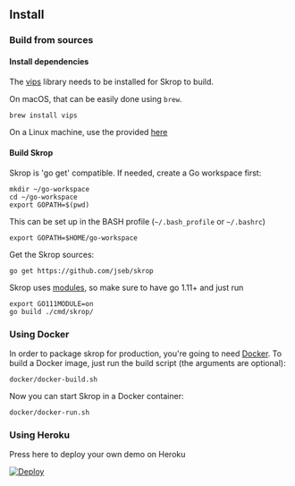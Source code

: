## Install

### Build from sources

#### Install dependencies

The [vips](https://github.com/libvips/libvips) library needs to be installed for Skrop to build.

On macOS, that can be easily done using `brew`.

```bash
brew install vips
```

On a Linux machine, use the provided [here](https://github.com/danpersa/skrop-build-docker/blob/master/install-vips.sh)

#### Build Skrop

Skrop is 'go get' compatible. If needed, create a Go workspace first:

    mkdir ~/go-workspace
    cd ~/go-workspace
    export GOPATH=$(pwd)

This can be set up in the BASH profile (`~/.bash_profile` or `~/.bashrc`)

    export GOPATH=$HOME/go-workspace

Get the Skrop sources:

    go get https://github.com/jseb/skrop


Skrop uses [modules](https://github.com/golang/go/wiki/Modules), so make sure to have go 1.11+ and just run

```
export GO111MODULE=on
go build ./cmd/skrop/
```

### Using Docker

In order to package skrop for production, you're going to need [Docker](https://docs.docker.com).
To build a Docker image, just run the build script (the arguments are optional):

```
docker/docker-build.sh
```

Now you can start Skrop in a Docker container:

```
docker/docker-run.sh
```

### Using Heroku

Press here to deploy your own demo on Heroku

[![Deploy](https://www.herokucdn.com/deploy/button.svg)](https://heroku.com/deploy?template=https://https://github.com/jseb/skrop/docker)
